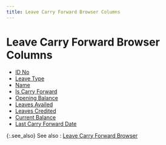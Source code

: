 ```yaml
---
title: Leave Carry Forward Browser Columns
---
```


# Leave Carry Forward Browser Columns

- [ID  No]({{site.tc_baseurl}}/misc/id_no_leave_carry_forward_bro.html)
- [Leave  Type]({{site.tc_baseurl}}/misc/leave_type_leave_carry_forward_bro.html)
- [Name]({{site.tc_baseurl}}/misc/name_leave_carry_forward_bro.html)
- [Is  Carry Forward]({{site.tc_baseurl}}/misc/is_carry_forward_leave_carry_forward_bro.html)
- [Opening  Balance]({{site.tc_baseurl}}/misc/opening_balance_leave_carry_forward_bro_1.html)
- [Leaves  Availed]({{site.tc_baseurl}}/misc/leaves_availed_leave_carry_forward_bro_1.html)
- [Leaves  Credited]({{site.tc_baseurl}}/misc/leave_credited_leave_carry_forward_bro_1.html)
- [Current  Balance]({{site.tc_baseurl}}/misc/current_balance_leave_carry_forward_bro.html)
- [Last  Carry Forward Date]({{site.tc_baseurl}}/misc/last_carry_forward_date_leave_carry_forward_bro.html)



{:.see_also}
See also
: [Leave  Carry Forward Browser]({{site.tc_baseurl}}/employees/leave-management/carry-forward-leaves/leave_carry_forward_browser.html)
